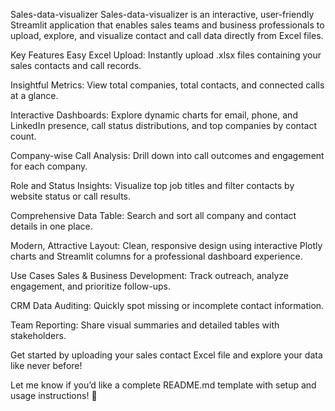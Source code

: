 Sales-data-visualizer
Sales-data-visualizer is an interactive, user-friendly Streamlit application that enables sales teams and business professionals to upload, explore, and visualize contact and call data directly from Excel files.

Key Features
Easy Excel Upload: Instantly upload .xlsx files containing your sales contacts and call records.

Insightful Metrics: View total companies, total contacts, and connected calls at a glance.

Interactive Dashboards: Explore dynamic charts for email, phone, and LinkedIn presence, call status distributions, and top companies by contact count.

Company-wise Call Analysis: Drill down into call outcomes and engagement for each company.

Role and Status Insights: Visualize top job titles and filter contacts by website status or call results.

Comprehensive Data Table: Search and sort all company and contact details in one place.

Modern, Attractive Layout: Clean, responsive design using interactive Plotly charts and Streamlit columns for a professional dashboard experience.

Use Cases
Sales & Business Development: Track outreach, analyze engagement, and prioritize follow-ups.

CRM Data Auditing: Quickly spot missing or incomplete contact information.

Team Reporting: Share visual summaries and detailed tables with stakeholders.

Get started by uploading your sales contact Excel file and explore your data like never before!

Let me know if you’d like a complete README.md template with setup and usage instructions! 🚀

